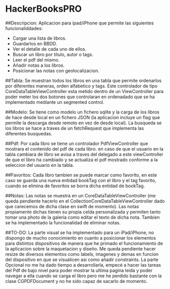 # HackerBooksPRO

##Descripcion: 
Aplicacion para ipad/iPhone que permite las siguientes funcionaliddades:
- Cargar una lista de libros.
- Guardarlos en BBDD.
- Ver el detalle de cada uno de ellos.
- Buscar un libro por título, autor o tags.
- Leer el pdf del mismo.
- Añadir notas a los libros.
- Posicionar las notas con geolocalizacion.

##Tabla: 
Se muestran todos los libros en una tabla que permite ordenarlos por diferentes maneras, orden alfabetico y tags. Este controlador de tipo CoreDataTableViewController esta metido dentro de un ViewController para poder meter los dos botones que controlaran en ordenadado que se ha implementado mediante un segmented control.

##Modelo: 
Se tiene como modelo un fichero sqlite y la carga de los libros de hace desde local en un fichero JSON (la aplicacion incluye un flag que permite la descarga desde remoto en vez de desde local). La busqueda se los libros se hace a traves de un fetchRequest que implementa las diferentes busquedas.

##Pdf: 
Por cada libro se tiene un controlador PdfViewController que mostrara el contenido del pdf de cada libro. en caso de que el usuario en la tabla cambiara de libro se avisa a traves del delegado a este viewController de que el libro ha cambiado y se actualiza el pdf mostrado conforme a la seleccion del usuario en la tabla.

##Favoritos:
Cada libro tambien se puede marcar como favorito, en este caso se guarda una nueva entidad bookTag con el libro y el tag favorito, cuando se elimina de favoritos se borra dicha entidad de bookTag.

##Notas:
Las notas se muestra en un CoreDataTableViewController (me queda pendiente hacerlo en el CollectionCoreDataTableViewController dado que carecemos de dicha clase en swift de momento). Las notas propiamente dichas tienen su propia celda personalizada y permiten tanto tomar una photo de la galeria como editar el texto de dicha nota. Tambien se ha implementado la funcionalidad de eliminar notas.

##TO-DO: 
La parte visual se ha implementado para un iPad/iPhone, no dispongo de mucho conocimiento en cuanto a posicionar los elementos para distintos dispositivos de manera que he primado el funcionamiento de la aplicacion sobre la maquetacion y diseño. Me queda pendiente hacer resize de diversos elementos como labels, imagenes y demas en funcion del dispositivo en que se visualicen asi como añadir constraints.
La parte Opcional no me ha dado tiempo a desarrollarla, empecé a hacer las tareas del Pdf de bajo nivel para poder mostrar la ultima pagina leida y poder navegar a ella cuando se carga el libro pero me he perdido bastante con la clase CGPDFDocument y no he sido capaz de sacarlo de momento.
